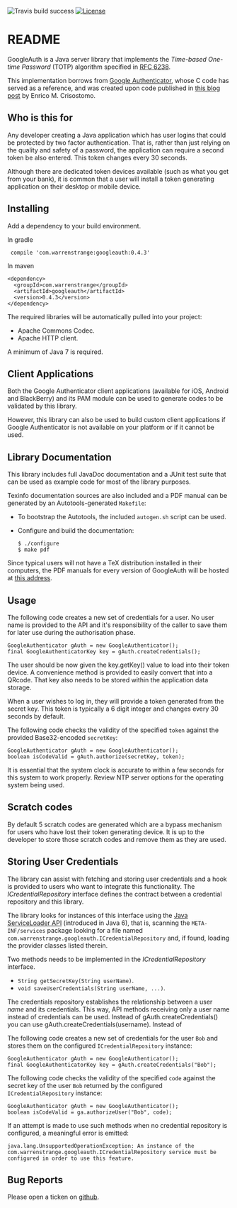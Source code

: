 ![Travis build success](https://travis-ci.org/ari/GoogleAuth.svg?branch=master)
[![License](https://img.shields.io/badge/license-BSD-blue.svg?style=flat)](https://github.com/wstrange/GoogleAuth/blob/master/LICENSE)

README
======

GoogleAuth is a Java server library that implements the _Time-based One-time
Password_ (TOTP) algorithm specified in [RFC 6238][RFC6238].

This implementation borrows from [Google Authenticator][gauth], whose C code has
served as a reference, and was created upon code published in
[this blog post][tgb] by Enrico M. Crisostomo.


Who is this for
---------------
Any developer creating a Java application which has user logins that could be protected by two factor authentication. That is, rather than just relying on the quality and safety of a password, the application can require a second token be also entered. This token changes every 30 seconds.

Although there are dedicated token devices available (such as what you get from your bank), it is common that a user will install a token generating application on their desktop or mobile device.


Installing
----------

Add a dependency to your build environment.

In gradle

     compile 'com.warrenstrange:googleauth:0.4.3'

In maven

    <dependency>
      <groupId>com.warrenstrange</groupId>
      <artifactId>googleauth</artifactId>
      <version>0.4.3</version>
    </dependency>

The required libraries will be automatically pulled into your project:

  * Apache Commons Codec.
  * Apache HTTP client.


A minimum of Java 7 is required.


Client Applications
-------------------

Both the Google Authenticator client applications (available for iOS, Android
and BlackBerry) and its PAM module can be used to generate codes to be validated
by this library.

However, this library can also be used to build custom client applications if
Google Authenticator is not available on your platform or if it cannot be used.

Library Documentation
---------------------

This library includes full JavaDoc documentation and a JUnit test suite that can
be used as example code for most of the library purposes.

Texinfo documentation sources are also included and a PDF manual can be
generated by an Autotools-generated `Makefile`:

  * To bootstrap the Autotools, the included `autogen.sh` script can be used.
  
  * Configure and build the documentation:

        $ ./configure
        $ make pdf

Since typical users will not have a TeX distribution installed in their
computers, the PDF manuals for every version of GoogleAuth will be hosted at
[this address][pdfdoc].

[pdfdoc]: https://drive.google.com/folderview?id=0BxZtP9CHH-Q6TzRSaWtkQ0pEYk0&usp=sharing

Usage
-----

The following code creates a new set of credentials for a user. No user name is
provided to the API and it's responsibility of the caller to save them for later
use during the authorisation phase.

    GoogleAuthenticator gAuth = new GoogleAuthenticator();
    final GoogleAuthenticatorKey key = gAuth.createCredentials();

The user should be now given the key.getKey() value to load into their token device. A convenience method is provided to easily convert that into a QRcode. That key also needs to be stored within the application data storage.


When a user wishes to log in, they will provide a token generated from the secret key. This token is typically a 6 digit integer and changes every 30 seconds by default.

The following code checks the validity of the specified `token` against the
provided Base32-encoded `secretKey`:

    GoogleAuthenticator gAuth = new GoogleAuthenticator();
    boolean isCodeValid = gAuth.authorize(secretKey, token);

It is essential that the system clock is accurate to within a few seconds for this system to work properly. Review NTP server options for the operating system being used.


Scratch codes
-------------
By default 5 scratch codes are generated which are a bypass mechanism for users who have lost their token generating device. It is up to the developer to store those scratch codes and remove them as they are used.


Storing User Credentials
------------------------

The library can assist with fetching and storing user credentials and a hook is
provided to users who want to integrate this functionality. The *ICredentialRepository* interface defines the contract between a credential repository and this library.

The library looks for instances of this interface using the
[Java ServiceLoader API][serviceLoader] (introduced in Java 6), that is,
scanning the `META-INF/services` package looking for a file named
`com.warrenstrange.googleauth.ICredentialRepository` and, if found, loading the
provider classes listed therein.

Two methods needs to be implemented in the *ICredentialRepository* interface.

  * `String getSecretKey(String userName)`.
  * `void saveUserCredentials(String userName, ...)`.

The credentials repository establishes the relationship between a user _name_
and its credentials.  This way, API methods receiving only a user name instead
of credentials can be used. Instead of gAuth.createCredentials() you can use gAuth.createCredentials(username). Instead of 

The following code creates a new set of credentials for the user `Bob` and
stores them on the configured `ICredentialRepository` instance:

    GoogleAuthenticator gAuth = new GoogleAuthenticator();
    final GoogleAuthenticatorKey key = gAuth.createCredentials("Bob");


The following code checks the validity of the specified `code` against the
secret key of the user `Bob` returned by the configured
`ICredentialRepository` instance:

    GoogleAuthenticator gAuth = new GoogleAuthenticator();
    boolean isCodeValid = ga.authorizeUser("Bob", code);


If an attempt is made to use such methods when no credential repository is
configured, a meaningful error is emitted:

    java.lang.UnsupportedOperationException: An instance of the
    com.warrenstrange.googleauth.ICredentialRepository service must be
    configured in order to use this feature.





Bug Reports
-----------

Please open a ticken on [github][githubIssues].


[RFC6238]: https://tools.ietf.org/html/rfc6238
[gauth]: https://code.google.com/p/google-authenticator/
[tgb]: http://thegreyblog.blogspot.com/2011/12/google-authenticator-using-it-in-your.html?q=google+authenticator
[serviceLoader]: http://docs.oracle.com/javase/6/docs/api/java/util/ServiceLoader.html
[SecureRandom]: http://docs.oracle.com/javase/8/docs/api/java/security/SecureRandom.html
[sr-algorithms]: http://docs.oracle.com/javase/8/docs/technotes/guides/security/StandardNames.html#SecureRandom
[githubIssues]: https://github.com/wstrange/GoogleAuth/issues
